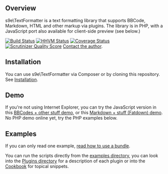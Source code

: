 ## Overview

s9e\\TextFormatter is a text formatting library that supports BBCode, Markdown, HTML and other markup via plugins. The library is in PHP, with a JavaScript port also available for client-side preview (see below.)

[![Build Status](https://travis-ci.org/s9e/TextFormatter.svg?branch=master)](https://travis-ci.org/s9e/TextFormatter)
[![HHVM Status](http://hhvm.h4cc.de/badge/s9e/text-formatter.svg)](http://hhvm.h4cc.de/package/s9e/text-formatter)
[![Coverage Status](https://coveralls.io/repos/s9e/TextFormatter/badge.svg)](https://coveralls.io/r/s9e/TextFormatter)
[![Scrutinizer Quality Score](https://scrutinizer-ci.com/g/s9e/TextFormatter/badges/quality-score.png?s=3942dab3c410fb9ce02001e7446d1083fa91172c)](https://scrutinizer-ci.com/g/s9e/TextFormatter/)
<a href="&#109;&#97;&#105;&#108;&#116;&#111;&#58;&#115;&#57;&#101;&#46;&#100;&#101;&#x76;+github&#64;&#103;&#109;&#97;&#105;&#108;&#46;&#99;&#111;&#109;">Contact the author</a>.

## Installation

You can use s9e\\TextFormatter via Composer or by cloning this repository. See [Installation](https://github.com/s9e/TextFormatter/blob/master/docs/Cookbook/00_Getting_started/00_Installation.md).

## Demo

If you're not using Internet Explorer, you can try the JavaScript version in this [BBCodes + other stuff demo](http://s9e.github.io/TextFormatter/demo.html), or this [Markdown + stuff (Fatdown) demo](http://s9e.github.io/TextFormatter/fatdown.html). No PHP demo online yet, try the PHP examples below.

## Examples

If you can only read one example, [read how to use a bundle](https://github.com/s9e/TextFormatter/blob/master/docs/Cookbook/00_Getting_started/Basic_usage/Configuration/00_ZeroConfig.md).

You can run the scripts directly from the [examples directory](https://github.com/s9e/TextFormatter/blob/master/docs/examples), you can look into the [Plugins directory](https://github.com/s9e/TextFormatter/tree/master/src/Plugins) for a description of each plugin or into the [Cookbook](https://github.com/s9e/TextFormatter/tree/master/docs/Cookbook) for topical snippets.

